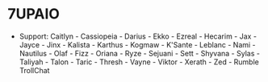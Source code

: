 # 7UPAIO
* Support: Caitlyn - Cassiopeia - Darius - Ekko - Ezreal - Hecarim - Jax - Jayce - Jinx - Kalista - Karthus - Kogmaw - K'Sante - Leblanc - Nami - Nautilus - Olaf - Fizz - Oriana - Ryze - Sejuani - Sett - Shyvana - Sylas - Taliyah - Talon - Taric - Thresh - Vayne - Viktor - Xerath - Zed - Rumble
TrollChat
